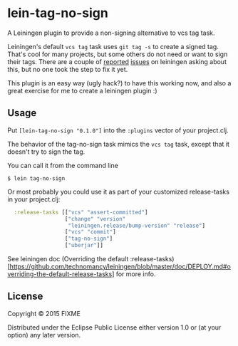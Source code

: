 # lein-tag-no-sign

A Leiningen plugin to provide a non-signing alternative to vcs tag task.

Leiningen's default `vcs tag` task uses `git tag -s` to create a signed tag. That's cool for many projects, but some others do not need or want to sign their tags. There are a couple of [reported](https://github.com/technomancy/leiningen/issues/1873) [issues](https://github.com/technomancy/leiningen/issues/1799) on leiningen asking about this, but no one took the step to fix it yet.

This plugin is an easy way (ugly hack?) to have this working now, and also a great exercise for me to create a leiningen plugin :)

## Usage

Put `[lein-tag-no-sign "0.1.0"]` into the `:plugins` vector of your project.clj.

The behavior of the tag-no-sign task mimics the `vcs tag` task, except that it doesn't try to sign the tag.

You can call it from the command line

    $ lein tag-no-sign

Or most probably you could use it as part of your customized release-tasks in your project.clj:

```clojure
  :release-tasks [["vcs" "assert-committed"]
                  ["change" "version"
                   "leiningen.release/bump-version" "release"]
                  ["vcs" "commit"]
                  ["tag-no-sign"]
                  ["uberjar"]]
```

See leiningen doc (Overriding the default :release-tasks)[https://github.com/technomancy/leiningen/blob/master/doc/DEPLOY.md#overriding-the-default-release-tasks] for more info.


## License

Copyright © 2015 FIXME

Distributed under the Eclipse Public License either version 1.0 or (at
your option) any later version.
